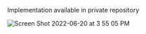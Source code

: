 Implementation available in private repository

![Screen Shot 2022-06-20 at 3 55 05 PM](https://user-images.githubusercontent.com/86169374/174669984-54855107-ea33-4988-a463-8742179e41fc.png)
